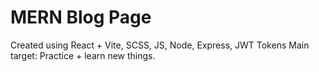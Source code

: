 # MERN Blog Page

Created using React + Vite, SCSS, JS, Node, Express, JWT Tokens
Main target: Practice + learn new things.
